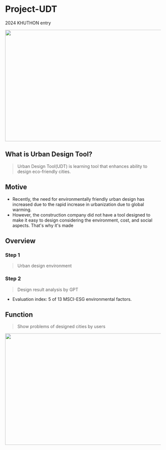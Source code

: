 # Project-UDT
2024 KHUTHON entry

<img src="https://github.com/TeamRGD/Project-UDT/assets/64942546/46f334d4-4872-4f28-af20-82a2ead03899" width="640" height="360"/>

## What is Urban Design Tool?
> Urban Design Tool(UDT) is learning tool that enhances ability to design eco-friendly cities.

## Motive
- Recently, the need for environmentally friendly urban design has increased due to the rapid increase in urbanization due to global warming.
- However, the construction company did not have a tool designed to make it easy to design considering the environment, cost, and social aspects. That's why it's made

## Overview
### Step 1
> Urban design environment


### Step 2
> Design result analysis by GPT
- Evaluation index: 5 of 13 MSCI-ESG environmental factors.


## Function
> Show problems of designed cities by users
<img src="https://github.com/TeamRGD/Project-UDT/assets/64942546/d0cf8735-aecf-4885-b90c-7e424a67c239" width="640" height="360"/>
